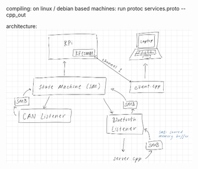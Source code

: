compiling:
on linux / debian based machines:
run  protoc services.proto --cpp_out 

architecture:
![alt text](image.png)